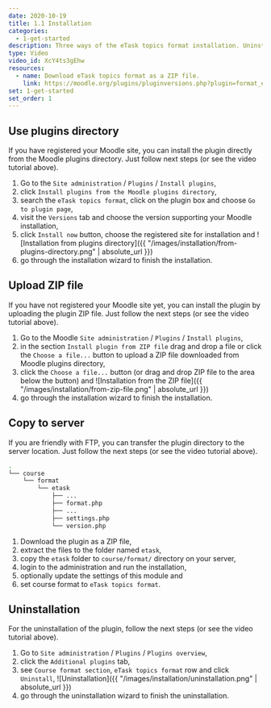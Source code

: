 ```yaml
---
date: 2020-10-19
title: 1.1 Installation
categories:
  - 1-get-started
description: Three ways of the eTask topics format installation. Uninstallation of eTask topics format.
type: Video
video_id: XcY4ts3gEhw
resources:
  - name: Download eTask topics format as a ZIP file.
    link: https://moodle.org/plugins/pluginversions.php?plugin=format_etask
set: 1-get-started
set_order: 1
---
```


## Use plugins directory

If you have registered your Moodle site, you can install the plugin directly from the Moodle plugins directory. Just follow next
steps (or see the video tutorial above).

1. Go to the `Site administration` / `Plugins` / `Install plugins`,
2. click `Install plugins from the Moodle plugins directory`,
3. search the `eTask topics format`, click on the plugin box and choose `Go to plugin page`,
4. visit the `Versions` tab and choose the version supporting your Moodle installation,
5. click `Install now` button, choose the registered site for installation and
![Installation from plugins directory]({{ "/images/installation/from-plugins-directory.png" | absolute_url }})
6. go through the installation wizard to finish the installation.

## Upload ZIP file

If you have not registered your Moodle site yet, you can install the plugin by uploading the plugin ZIP file. Just follow the next
steps (or see the video tutorial above).

1. Go to the Moodle `Site administration` / `Plugins` / `Install plugins`,
2. in the section `Install plugin from ZIP file` drag and drop a file or click the `Choose a file...` button to upload a ZIP file
downloaded from Moodle plugins directory,
3. click the `Choose a file...` button (or drag and drop ZIP file to the area below the button) and
![Installation from the ZIP file]({{ "/images/installation/from-zip-file.png" | absolute_url }})
4. go through the installation wizard to finish the installation.

## Copy to server

If you are friendly with FTP, you can transfer the plugin directory to the server location. Just follow the next steps (or see the
video tutorial above).

~~~ bash
.
└── course
    └── format
        └── etask
            ├── ...
            ├── format.php
            ├── ...
            ├── settings.php
            └── version.php
~~~

1. Download the plugin as a ZIP file,
2. extract the files to the folder named `etask`,
3. copy the `etask` folder to `course/format/` directory on your server,
4. login to the administration and run the installation,
5. optionally update the settings of this module and
6. set course format to `eTask topics format`.

## Uninstallation

For the uninstallation of the plugin, follow the next steps (or see the video tutorial above).

1. Go to `Site administration` / `Plugins` / `Plugins overview`,
2. click the `Additional plugins` tab,
3. see `Course format section`, `eTask topics format` row and click `Uninstall`,
![Uninstallation]({{ "/images/installation/uninstallation.png" | absolute_url }})
4. go through the uninstallation wizard to finish the uninstallation.
